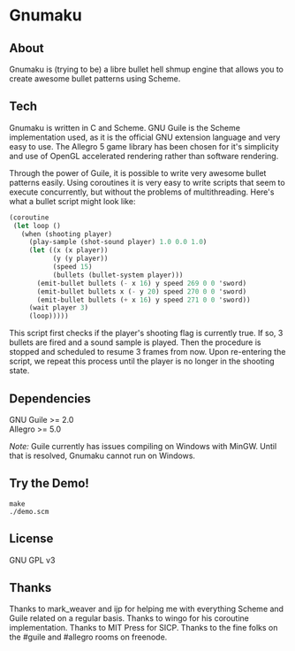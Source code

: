 Gnumaku
=======

About
-----
Gnumaku is (trying to be) a libre bullet hell shmup engine that allows you to create awesome bullet patterns using Scheme.

Tech
----
Gnumaku is written in C and Scheme. GNU Guile is the Scheme implementation used, as it is the official GNU extension language and very easy to use.
The Allegro 5 game library has been chosen for it's simplicity and use of OpenGL accelerated rendering rather than software rendering.

Through the power of Guile, it is possible to write very awesome bullet patterns easily.
Using coroutines it is very easy to write scripts that seem to execute concurrently, but without the problems of multithreading.
Here's what a bullet script might look like:

```scheme
(coroutine
 (let loop ()
   (when (shooting player)
     (play-sample (shot-sound player) 1.0 0.0 1.0)
     (let ((x (x player))
           (y (y player))
           (speed 15)
           (bullets (bullet-system player)))
       (emit-bullet bullets (- x 16) y speed 269 0 0 'sword)
       (emit-bullet bullets x (- y 20) speed 270 0 0 'sword)
       (emit-bullet bullets (+ x 16) y speed 271 0 0 'sword))
     (wait player 3)
     (loop)))))
```

This script first checks if the player's shooting flag is currently true.
If so, 3 bullets are fired and a sound sample is played.
Then the procedure is stopped and scheduled to resume 3 frames from now.
Upon re-entering the script, we repeat this process until the player is no longer in the shooting state.
    
Dependencies
------------
GNU Guile >= 2.0  
Allegro >= 5.0

*Note:* Guile currently has issues compiling on Windows with MinGW. Until that is resolved, Gnumaku cannot run on Windows.

Try the Demo!
------------------
    make
    ./demo.scm

License
-------
GNU GPL v3

Thanks
------
Thanks to mark_weaver and ijp for helping me with everything Scheme and Guile related on a regular basis.
Thanks to wingo for his coroutine implementation.
Thanks to MIT Press for SICP.
Thanks to the fine folks on the #guile and #allegro rooms on freenode.